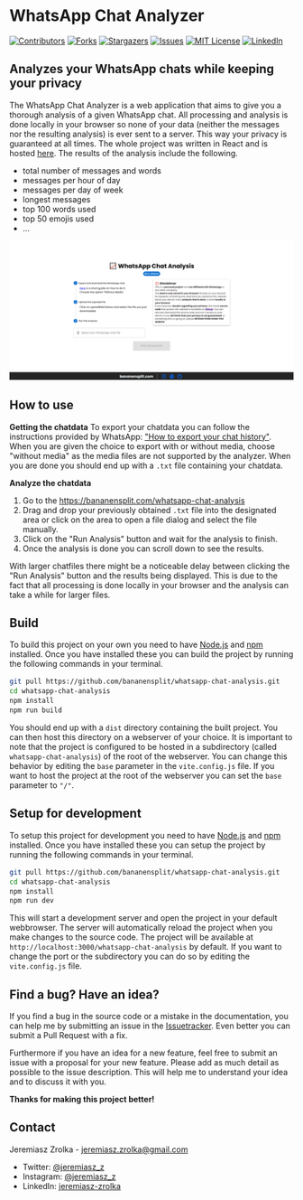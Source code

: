 # WhatsApp Chat Analyzer

[![Contributors][contributors-shield]][contributors-url]
[![Forks][forks-shield]][forks-url]
[![Stargazers][stars-shield]][stars-url]
[![Issues][issues-shield]][issues-url]
[![MIT License][license-shield]][license-url]
[![LinkedIn][linkedin-shield]][linkedin-url]




## Analyzes your WhatsApp chats while keeping your privacy

The WhatsApp Chat Analyzer is a web application that aims to give you a thorough analysis of a given WhatsApp chat. All processing and analysis is done locally in your browser so none of your data (neither the messages nor the resulting analysis) is ever sent to a server. This way your privacy is guaranteed at all times. The whole project was written in React and is hosted [here](https://bananensplit.com/whatsapp-chat-analysis). The results of the analysis include the following.

* total number of messages and words
* messages per hour of day
* messages per day of week
* longest messages
* top 100 words used
* top 50 emojis used
* ...

![Screenshot](./media_readme/Landingpage-screenshot.png)




## How to use

**Getting the chatdata**
To export your chatdata you can follow the instructions provided by WhatsApp: ["How to export your chat history"](https://faq.whatsapp.com/1180414079177245). When you are given the choice to export with or without media, choose "without media" as the media files are not supported by the analyzer. When you are done you should end up with a `.txt` file containing your chatdata.


**Analyze the chatdata**
1. Go to the https://bananensplit.com/whatsapp-chat-analysis
2. Drag and drop your previously obtained `.txt` file into the designated area or click on the area to open a file dialog and select the file manually.
3. Click on the "Run Analysis" button and wait for the analysis to finish.
4. Once the analysis is done you can scroll down to see the results.


With larger chatfiles there might be a noticeable delay between clicking the "Run Analysis" button and the results being displayed. This is due to the fact that all processing is done locally in your browser and the analysis can take a while for larger files.




## Build

To build this project on your own you need to have [Node.js](https://nodejs.org/en/) and [npm](https://www.npmjs.com/) installed. Once you have installed these you can build the project by running the following commands in your terminal.

```bash
git pull https://github.com/bananensplit/whatsapp-chat-analysis.git
cd whatsapp-chat-analysis
npm install
npm run build
```

You should end up with a `dist` directory containing the built project. You can then host this directory on a webserver of your choice. It is important to note that the project is configured to be hosted in a subdirectory (called `whatsapp-chat-analysis`) of the root of the webserver. You can change this behavior by editing the `base` parameter in the `vite.config.js` file. If you want to host the project at the root of the webserver you can set the `base` parameter to `"/"`.




## Setup for development

To setup this project for development you need to have [Node.js](https://nodejs.org/en/) and [npm](https://www.npmjs.com/) installed. Once you have installed these you can setup the project by running the following commands in your terminal.

```bash
git pull https://github.com/bananensplit/whatsapp-chat-analysis.git
cd whatsapp-chat-analysis
npm install
npm run dev
```

This will start a development server and open the project in your default webbrowser. The server will automatically reload the project when you make changes to the source code. The project will be available at `http://localhost:3000/whatsapp-chat-analysis` by default. If you want to change the port or the subdirectory you can do so by editing the `vite.config.js` file.




## Find a bug? Have an idea?

If you find a bug in the source code or a mistake in the documentation, you can help me by submitting an issue in the [Issuetracker][issues-url]. Even better you can submit a Pull Request with a fix.

Furthermore if you have an idea for a new feature, feel free to submit an issue with a proposal for your new feature. Please add as much detail as possible to the issue description. This will help me to understand your idea and to discuss it with you.

**Thanks for making this project better!**




## Contact

Jeremiasz Zrolka - jeremiasz.zrolka@gmail.com
* Twitter: [@jeremiasz_z][twitter-url]
* Instagram: [@jeremiasz_z][instagram-url]
* LinkedIn: [jeremiasz-zrolka][linkedin-url]



<!-- MARKDOWN LINKS & IMAGES -->
[repo]: https://github.com/bananensplit/whatsapp-chat-analysis

[contributors-shield]: https://img.shields.io/github/contributors/bananensplit/whatsapp-chat-analysis.svg
[contributors-url]: https://github.com/bananensplit/whatsapp-chat-analysis/graphs/contributors
[forks-shield]: https://img.shields.io/github/forks/bananensplit/whatsapp-chat-analysis.svg
[forks-url]: https://github.com/bananensplit/whatsapp-chat-analysis/network/members
[stars-shield]: https://img.shields.io/github/stars/bananensplit/whatsapp-chat-analysis.svg
[stars-url]: https://github.com/bananensplit/whatsapp-chat-analysis/stargazers
[issues-shield]: https://img.shields.io/github/issues/bananensplit/whatsapp-chat-analysis.svg
[issues-url]: https://github.com/bananensplit/whatsapp-chat-analysis/issues
[license-shield]: https://img.shields.io/github/license/bananensplit/whatsapp-chat-analysis.svg
[license-url]: https://github.com/bananensplit/whatsapp-chat-analysis/blob/master/LICENSE.md
[linkedin-shield]: https://img.shields.io/badge/-LinkedIn-black.svg?logo=linkedin&colorB=555
[linkedin-url]: https://www.linkedin.com/in/jeremiasz-zrolka-78431021b
[twitter-url]: https://twitter.com/jeremiasz_z
[instagram-url]: https://instagram.com/jeremiasz_z
